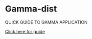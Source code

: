 # Gamma-dist

QUICK GUIDE TO GAMMA APPLICATION

[Click here for guide](https://github.com/abhiviswan/Gamma-dist/files/14622997/Readme.docx)
